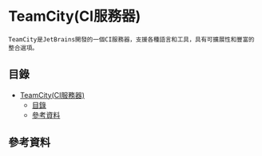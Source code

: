 # TeamCity(CI服務器)

```
TeamCity是JetBrains開發的一個CI服務器，支援各種語言和工具，具有可擴展性和豐富的整合選項。
```

## 目錄

- [TeamCity(CI服務器)](#teamcityci服務器)
	- [目錄](#目錄)
	- [參考資料](#參考資料)

## 參考資料


